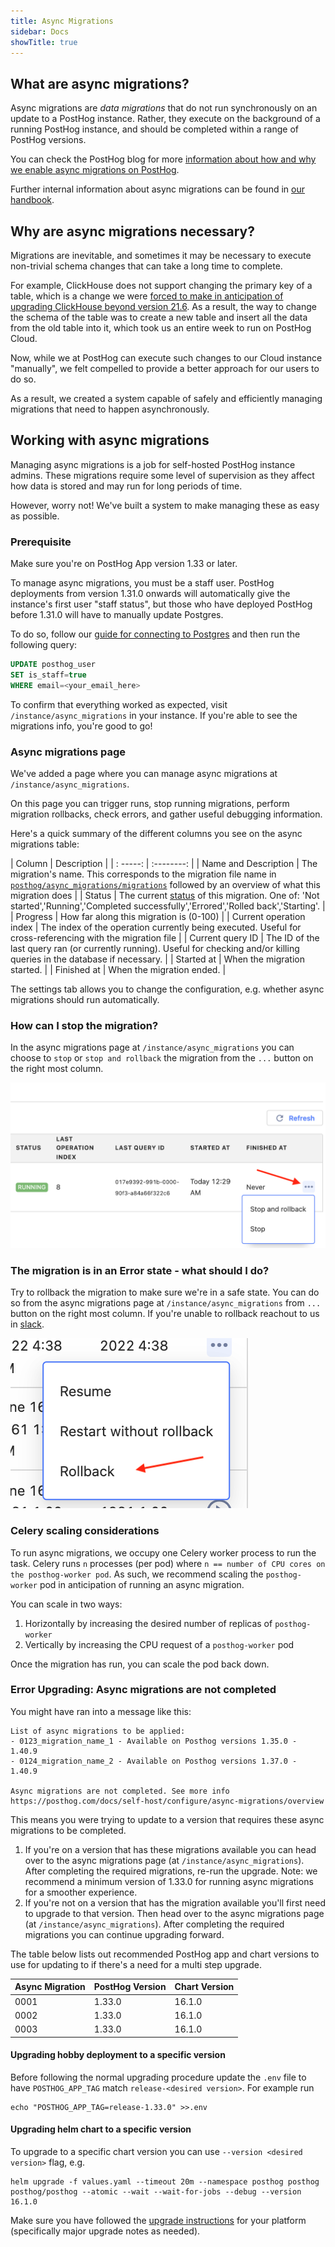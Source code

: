 ```yaml
---
title: Async Migrations
sidebar: Docs
showTitle: true
---
```


## What are async migrations?

Async migrations are _data migrations_ that do not run synchronously on an update to a PostHog instance. Rather, they execute on the background of a running PostHog instance, and should be completed within a range of PostHog versions.

You can check the PostHog blog for more [information about how and why we enable async migrations on PostHog](/blog/async-migrations).  

Further internal information about async migrations can be found in [our handbook](/handbook/engineering/async-migrations).

## Why are async migrations necessary?

Migrations are inevitable, and sometimes it may be necessary to execute non-trivial schema changes that can take a long time to complete. 

For example, ClickHouse does not support changing the primary key of a table, which is a change we were [forced to make in anticipation of upgrading ClickHouse beyond version 21.6](https://github.com/PostHog/posthog/issues/5684). As a result, the way to change the schema of the table was to create a new table and insert all the data from the old table into it, which took us an entire week to run on PostHog Cloud.

Now, while we at PostHog can execute such changes to our Cloud instance "manually", we felt compelled to provide a better approach for our users to do so.

As a result, we created a system capable of safely and efficiently managing migrations that need to happen asynchronously.

## Working with async migrations

Managing async migrations is a job for self-hosted PostHog instance admins. These migrations require some level of supervision as they affect how data is stored and may run for long periods of time.

However, worry not! We've built a system to make managing these as easy as possible.

### Prerequisite

Make sure you're on PostHog App version 1.33 or later.

To manage async migrations, you must be a staff user. PostHog deployments from version 1.31.0 onwards will automatically give the instance's first user "staff status", but those who have deployed PostHog before 1.31.0 will have to manually update Postgres.

To do so, follow our [guide for connecting to Postgres](/docs/self-host/deploy/troubleshooting#how-do-i-connect-to-postgres) and then run the following query:

```sql
UPDATE posthog_user 
SET is_staff=true
WHERE email=<your_email_here>
```

To confirm that everything worked as expected, visit `/instance/async_migrations` in your instance. If you're able to see the migrations info, you're good to go!

### Async migrations page

We've added a page where you can manage async migrations at `/instance/async_migrations`. 

On this page you can trigger runs, stop running migrations, perform migration rollbacks, check errors, and gather useful debugging information.

Here's a quick summary of the different columns you see on the async migrations table:

| Column | Description |
| : -----: | :--------: |
| Name and Description | The migration's name. This corresponds to the migration file name in [`posthog/async_migrations/migrations`](https://github.com/PostHog/posthog/tree/master/posthog/async_migrations/migrations) followed by an overview of what this migration does |
| Status | The current [status](https://github.com/PostHog/posthog/blob/master/posthog/models/async_migration.py#L5) of this migration. One of: 'Not started','Running','Completed successfully','Errored','Rolled back','Starting'. |
| Progress | How far along this migration is (0-100) |
| Current operation index | The index of the operation currently being executed. Useful for cross-referencing with the migration file |
| Current query ID | The ID of the last query ran (or currently running). Useful for checking and/or killing queries in the database if necessary. |
| Started at | When the migration started. |
| Finished at | When the migration ended. |

The settings tab allows you to change the configuration, e.g. whether async migrations should run automatically.

### How can I stop the migration?

In the async migrations page at `/instance/async_migrations` you can choose to `stop` or `stop and rollback` the migration from the `...` button on the right most column.

![Stopping the migration](../../../../images/async-migrations-stop-rollback.png)

### The migration is in an Error state - what should I do?

Try to rollback the migration to make sure we're in a safe state. You can do so from the async migrations page at `/instance/async_migrations` from `...` button on the right most column. If you're unable to rollback reachout to us in [slack](/slack).

![Rollback errored migration](../../../../images/async-migrations-error-rollback-button.png)


### Celery scaling considerations

To run async migrations, we occupy one Celery worker process to run the task. Celery runs `n` processes (per pod) where `n == number of CPU cores on the posthog-worker pod`. As such, we recommend scaling the `posthog-worker` pod in anticipation of running an async migration.

You can scale in two ways:

1. Horizontally by increasing the desired number of replicas of `posthog-worker`
2. Vertically by increasing the CPU request of a `posthog-worker` pod 

Once the migration has run, you can scale the pod back down. 

### Error Upgrading: Async migrations are not completed

You might have ran into a message like this:
```
List of async migrations to be applied:
- 0123_migration_name_1 - Available on Posthog versions 1.35.0 - 1.40.9
- 0124_migration_name_2 - Available on Posthog versions 1.37.0 - 1.40.9

Async migrations are not completed. See more info https://posthog.com/docs/self-host/configure/async-migrations/overview
```

This means you were trying to update to a version that requires these async migrations to be completed.
1. If you're on a version that has these migrations available you can head over to the async migrations page (at `/instance/async_migrations`). After completing the required migrations, re-run the upgrade. Note: we recommend a minimum version of 1.33.0 for running async migrations for a smoother experience.
1. If you're not on a version that has the migration available you'll first need to upgrade to that version. Then head over to the async migrations page (at `/instance/async_migrations`). After completing the required migrations you can continue upgrading forward.

The table below lists out recommended PostHog app and chart versions to use for updating to if there's a need for a multi step upgrade.

| Async Migration | PostHog Version | Chart Version |
| --------------- | --------------- | --------------|
| 0001            | 1.33.0          | 16.1.0        |
| 0002            | 1.33.0          | 16.1.0        |
| 0003            | 1.33.0          | 16.1.0        |


#### Upgrading hobby deployment to a specific version

Before following the normal upgrading procedure update the `.env` file to have `POSTHOG_APP_TAG` match `release-<desired version>`. For example run
```
echo "POSTHOG_APP_TAG=release-1.33.0" >>.env
```

#### Upgrading helm chart to a specific version

To upgrade to a specific chart version you can use `--version <desired version>` flag, e.g.
```
helm upgrade -f values.yaml --timeout 20m --namespace posthog posthog posthog/posthog --atomic --wait --wait-for-jobs --debug --version 16.1.0
```
Make sure you have followed the [upgrade instructions](https://posthog.com/docs/self-host/configure/upgrading-posthog) for your platform (specifically major upgrade notes as needed).
